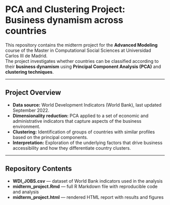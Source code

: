 # PCA and Clustering Project: Business dynamism across countries

This repository contains the midterm project for the **Advanced Modeling** course of the Master in Computational Social Sciences at Universidad Carlos III de Madrid.  
The project investigates whether countries can be classified according to their **business dynamism** using **Principal Component Analysis (PCA)** and **clustering techniques**.

---

## Project Overview

- **Data source:** World Development Indicators (World Bank), last updated September 2022.  
- **Dimensionality reduction:** PCA applied to a set of economic and administrative indicators that capture aspects of the business environment.  
- **Clustering:** Identification of groups of countries with similar profiles based on the principal components.  
- **Interpretation:** Exploration of the underlying factors that drive business accessibility and how they differentiate country clusters.  

---

## Repository Contents

- **WDI_JOBS.csv** — dataset of World Bank indicators used in the analysis  
- **midterm_project.Rmd** — full R Markdown file with reproducible code and analysis  
- **midterm_project.html** — rendered HTML report with results and figures  
